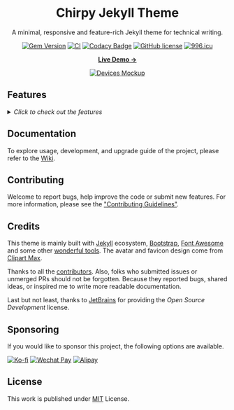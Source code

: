 <div align="center">

  # Chirpy Jekyll Theme

  A minimal, responsive and feature-rich Jekyll theme for technical writing.

  [![Gem Version](https://img.shields.io/gem/v/jekyll-theme-chirpy?color=brightgreen)](https://rubygems.org/gems/jekyll-theme-chirpy)
  [![CI](https://github.com/cotes2020/jekyll-theme-chirpy/actions/workflows/ci.yml/badge.svg)](https://github.com/cotes2020/jekyll-theme-chirpy/actions/workflows/ci.yml)
  [![Codacy Badge](https://app.codacy.com/project/badge/Grade/4e556876a3c54d5e8f2d2857c4f43894)](https://www.codacy.com/gh/cotes2020/jekyll-theme-chirpy/dashboard?utm_source=github.com&amp;utm_medium=referral&amp;utm_content=cotes2020/jekyll-theme-chirpy&amp;utm_campaign=Badge_Grade)
  [![GitHub license](https://img.shields.io/github/license/cotes2020/jekyll-theme-chirpy.svg)](https://github.com/cotes2020/jekyll-theme-chirpy/blob/master/LICENSE)
  [![996.icu](https://img.shields.io/badge/link-996.icu-%23FF4D5B.svg)](https://996.icu)

  [**Live Demo →**][demo]

  [![Devices Mockup](https://chirpy-img.netlify.app/commons/devices-mockup.png)][demo]

</div>

## Features

<details>
  <summary>
    <!-- 왜안되는거야 ㅡㅡ -->
    <i>Click to check out the features</i>
  </summary>
  <p>

  - Dark/Light Theme Mode
  - Localized UI language
  - Pinned Posts
  - Hierarchical Categories
  - Trending Tags
  - Table of Contents
  - Last Modified Date of Posts
  - Syntax Highlighting
  - Mathematical Expressions
  - Mermaid Diagram & Flowchart
  - Dark/Light Mode Images
  - Embed Videos
  - Disqus/Utterances/Giscus Comments
  - Search
  - Atom Feeds
  - Google Analytics
  - Page Views Reporting
  - SEO & Performance Optimization

  </p>
</details>

## Documentation

To explore usage, development, and upgrade guide of the project, please refer to
the [Wiki][wiki].

## Contributing

Welcome to report bugs, help improve the code or submit new features.
For more information, please see the ["Contributing Guidelines"][contribute-guide].

## Credits

This theme is mainly built with [Jekyll][jekyllrb] ecosystem,
[Bootstrap][bootstrap], [Font Awesome][icons] and some other [wonderful tools][lib].
The avatar and favicon design come from [Clipart Max][image].

Thanks to all the [contributors][contributors]. Also, folks who submitted issues
or unmerged PRs should not be forgotten. Because they reported bugs, shared ideas,
or inspired me to write more readable documentation.

Last but not least, thanks to [JetBrains][jetbrains] for providing the
_Open Source Development_ license.

## Sponsoring

If you would like to sponsor this project, the following options are available.

[![Ko-fi](https://img.shields.io/badge/-Buy%20Me%20a%20Coffee-ff5f5f?logo=ko-fi&logoColor=white)](https://ko-fi.com/coteschung)
[![Wechat Pay](https://img.shields.io/badge/-Tip%20Me%20on%20WeChat-brightgreen?logo=wechat&logoColor=white)][donation]
[![Alipay](https://img.shields.io/badge/-Tip%20Me%20on%20Alipay-blue?logo=alipay&logoColor=white)][donation]

## License

This work is published under [MIT][mit] License.

<!-- ReadMe links -->

[jekyllrb]: https://jekyllrb.com/
[bootstrap]: https://getbootstrap.com/
[icons]: https://fontawesome.com/
[image]: https://www.clipartmax.com/middle/m2i8b1m2K9Z5m2K9_ant-clipart-childrens-ant-cute/
[demo]: https://cotes2020.github.io/chirpy-demo/
[wiki]: https://github.com/cotes2020/jekyll-theme-chirpy/wiki
[contribute-guide]: https://github.com/cotes2020/jekyll-theme-chirpy/blob/master/.github/CONTRIBUTING.md
[contributors]: https://github.com/cotes2020/jekyll-theme-chirpy/graphs/contributors
[lib]: https://github.com/cotes2020/chirpy-static-assets
[jetbrains]: https://www.jetbrains.com/?from=jekyll-theme-chirpy
[donation]: https://sponsor.cotes.page/
[mit]: https://github.com/cotes2020/jekyll-theme-chirpy/blob/master/LICENSE
